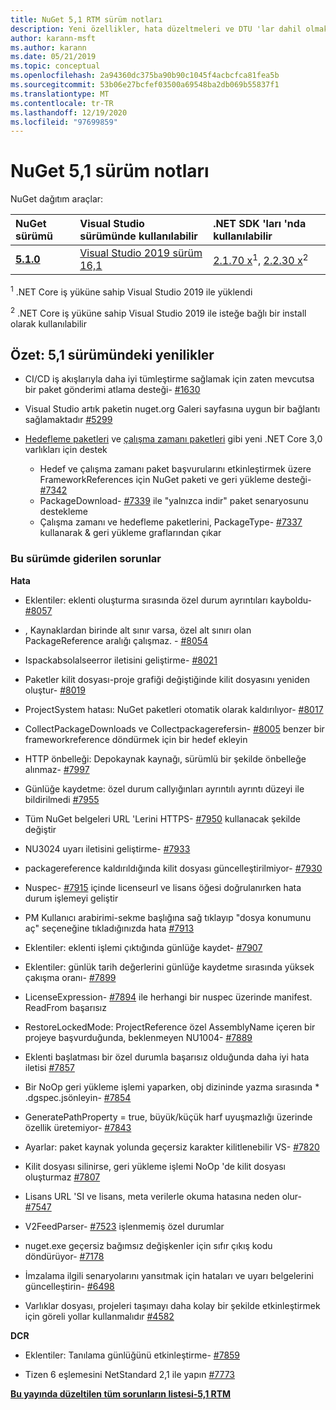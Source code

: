 ```yaml
---
title: NuGet 5,1 RTM sürüm notları
description: Yeni özellikler, hata düzeltmeleri ve DTU 'lar dahil olmak üzere NuGet 5,1 sürüm notları.
author: karann-msft
ms.author: karann
ms.date: 05/21/2019
ms.topic: conceptual
ms.openlocfilehash: 2a94360dc375ba90b90c1045f4acbcfca81fea5b
ms.sourcegitcommit: 53b06e27bcfef03500a69548ba2db069b55837f1
ms.translationtype: MT
ms.contentlocale: tr-TR
ms.lasthandoff: 12/19/2020
ms.locfileid: "97699859"
---
```

# <a name="nuget-51-release-notes"></a>NuGet 5,1 sürüm notları

NuGet dağıtım araçlar:

| NuGet sürümü | Visual Studio sürümünde kullanılabilir| .NET SDK 'ları 'nda kullanılabilir|
|:---|:---|:---|
| [**5.1.0**](https://nuget.org/downloads) | [Visual Studio 2019 sürüm 16,1](https://visualstudio.microsoft.com/downloads/) | [2.1.70 x](https://dotnet.microsoft.com/download/dotnet-core/2.1)<sup>1</sup>, [2.2.30 x](https://dotnet.microsoft.com/download/dotnet-core/2.2)<sup>2</sup> |

<sup>1</sup> .NET Core iş yüküne sahip Visual Studio 2019 ile yüklendi 

<sup>2</sup> .NET Core iş yüküne sahip Visual Studio 2019 ile isteğe bağlı bir install olarak kullanılabilir

## <a name="summary-whats-new-in-51"></a>Özet: 5,1 sürümündeki yenilikler

* CI/CD iş akışlarıyla daha iyi tümleştirme sağlamak için zaten mevcutsa bir paket gönderimi atlama desteği- [#1630](https://github.com/NuGet/Home/issues/1630#issuecomment-483461100)

* Visual Studio artık paketin nuget.org Galeri sayfasına uygun bir bağlantı sağlamaktadır [#5299](https://github.com/NuGet/Home/issues/5299#issuecomment-494458510)

* [Hedefleme paketleri](https://github.com/dotnet/cli/issues/10006) ve [çalışma zamanı paketleri](https://github.com/dotnet/cli/issues/10007) gibi yeni .NET Core 3,0 varlıkları için destek
  * Hedef ve çalışma zamanı paket başvurularını etkinleştirmek üzere FrameworkReferences için NuGet paketi ve geri yükleme desteği- [#7342](https://github.com/NuGet/Home/issues/7342)
  * PackageDownload- [#7339](https://github.com/NuGet/Home/issues/7339) ile "yalnızca indir" paket senaryosunu destekleme
  * Çalışma zamanı ve hedefleme paketlerini, PackageType- [#7337](https://github.com/NuGet/Home/issues/7337) kullanarak & geri yükleme graflarından çıkar

### <a name="issues-fixed-in-this-release"></a>Bu sürümde giderilen sorunlar

**Hata**

* Eklentiler: eklenti oluşturma sırasında özel durum ayrıntıları kayboldu- [#8057](https://github.com/NuGet/Home/issues/8057)

* , Kaynaklardan birinde alt sınır varsa, özel alt sınırı olan PackageReference aralığı çalışmaz. - [#8054](https://github.com/NuGet/Home/issues/8054)

* Ispackabsolalseerror iletisini geliştirme- [#8021](https://github.com/NuGet/Home/issues/8021)

* Paketler kilit dosyası-proje grafiği değiştiğinde kilit dosyasını yeniden oluştur- [#8019](https://github.com/NuGet/Home/issues/8019)

* ProjectSystem hatası: NuGet paketleri otomatik olarak kaldırılıyor- [#8017](https://github.com/NuGet/Home/issues/8017)

* CollectPackageDownloads ve Collectpackagerefersin- [#8005](https://github.com/NuGet/Home/issues/8005) benzer bir frameworkreference döndürmek için bir hedef ekleyin

* HTTP önbelleği: Depokaynak kaynağı, sürümlü bir şekilde önbelleğe alınmaz- [#7997](https://github.com/NuGet/Home/issues/7997)

* Günlüğe kaydetme: özel durum callyığınları ayrıntılı ayrıntı düzeyi ile bildirilmedi [#7955](https://github.com/NuGet/Home/issues/7955)

* Tüm NuGet belgeleri URL 'Lerini HTTPS- [#7950](https://github.com/NuGet/Home/issues/7950) kullanacak şekilde değiştir

* NU3024 uyarı iletisini geliştirme- [#7933](https://github.com/NuGet/Home/issues/7933)

* packagereference kaldırıldığında kilit dosyası güncelleştirilmiyor- [#7930](https://github.com/NuGet/Home/issues/7930)

* Nuspec- [#7915](https://github.com/NuGet/Home/issues/7915) içinde licenseurl ve lisans öğesi doğrulanırken hata durum işlemeyi geliştir

* PM Kullanıcı arabirimi-sekme başlığına sağ tıklayıp "dosya konumunu aç" seçeneğine tıkladığınızda hata [#7913](https://github.com/NuGet/Home/issues/7913)

* Eklentiler: eklenti işlemi çıktığında günlüğe kaydet- [#7907](https://github.com/NuGet/Home/issues/7907)

* Eklentiler: günlük tarih değerlerini günlüğe kaydetme sırasında yüksek çakışma oranı- [#7899](https://github.com/NuGet/Home/issues/7899)

* LicenseExpression- [#7894](https://github.com/NuGet/Home/issues/7894) ile herhangi bir nuspec üzerinde manifest. ReadFrom başarısız

* RestoreLockedMode: ProjectReference özel AssemblyName içeren bir projeye başvurduğunda, beklenmeyen NU1004- [#7889](https://github.com/NuGet/Home/issues/7889)

* Eklenti başlatması bir özel durumla başarısız olduğunda daha iyi hata iletisi [#7857](https://github.com/NuGet/Home/issues/7857)

* Bir NoOp geri yükleme işlemi yaparken, obj dizininde yazma sırasında * .dgspec.jsönleyin- [#7854](https://github.com/NuGet/Home/issues/7854)

* GeneratePathProperty = true, büyük/küçük harf uyuşmazlığı üzerinde özellik üretemiyor- [#7843](https://github.com/NuGet/Home/issues/7843)

* Ayarlar: paket kaynak yolunda geçersiz karakter kilitlenebilir VS- [#7820](https://github.com/NuGet/Home/issues/7820)

* Kilit dosyası silinirse, geri yükleme işlemi NoOp 'de kilit dosyası oluşturmaz [#7807](https://github.com/NuGet/Home/issues/7807)

* Lisans URL 'SI ve lisans, meta verilerle okuma hatasına neden olur- [#7547](https://github.com/NuGet/Home/issues/7547)

* V2FeedParser- [#7523](https://github.com/NuGet/Home/issues/7523) işlenmemiş özel durumlar

* nuget.exe geçersiz bağımsız değişkenler için sıfır çıkış kodu döndürüyor- [#7178](https://github.com/NuGet/Home/issues/7178)

* İmzalama ilgili senaryolarını yansıtmak için hataları ve uyarı belgelerini güncelleştirin- [#6498](https://github.com/NuGet/Home/issues/6498)

* Varlıklar dosyası, projeleri taşımayı daha kolay bir şekilde etkinleştirmek için göreli yollar kullanmalıdır [#4582](https://github.com/NuGet/Home/issues/4582)

**DCR**

* Eklentiler: Tanılama günlüğünü etkinleştirme- [#7859](https://github.com/NuGet/Home/issues/7859)

* Tizen 6 eşlemesini NetStandard 2,1 ile yapın [#7773](https://github.com/NuGet/Home/issues/7773)

**[Bu yayında düzeltilen tüm sorunların listesi-5,1 RTM](https://github.com/nuget/home/issues?q=is%3Aissue+is%3Aclosed+milestone%3A%225.1")**
